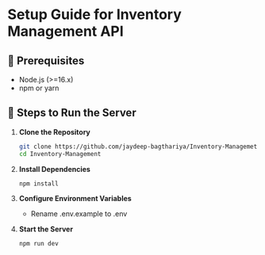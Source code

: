 # Setup Guide for Inventory Management API

## 📌 Prerequisites

- Node.js (>=16.x)
- npm or yarn

## 🚀 Steps to Run the Server

1. **Clone the Repository**

   ```sh
   git clone https://github.com/jaydeep-bagthariya/Inventory-Managemetn.git
   cd Inventory-Management

   ```

2. **Install Dependencies**

   ```sh
   npm install

   ```

3. **Configure Environment Variables**

   - Rename .env.example to .env

4. **Start the Server**
   ```sh
   npm run dev
   ```
